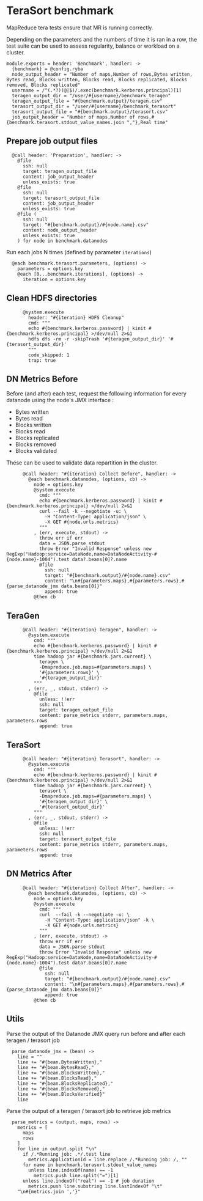 
# TeraSort benchmark 

MapReduce tera tests ensure that MR is running correctly.

Depending on the parameters and the numbers of time it is ran in a row, the test
suite can be used to assess regularity, balance or workload on a cluster.

    module.exports = header: 'Benchmark', handler: ->
      {benchmark} = @config.ryba
      node_output_header = "Number of maps,Number of rows,Bytes written, Bytes read, Blocks written, Blocks read, Blocks replicated, Blocks removed, Blocks replicated"
      username = /^(.*?)(@|$)/.exec(benchmark.kerberos.principal)[1]
      teragen_output_dir = "/user/#{username}/benchmark_teragen"
      teragen_output_file = "#{benchmark.output}/teragen.csv"
      terasort_output_dir = "/user/#{username}/benchmark_terasort"
      terasort_output_file = "#{benchmark.output}/terasort.csv"
      job_output_header = "Number of maps,Number of rows,#{benchmark.terasort.stdout_value_names.join ","},Real time"

## Prepare job output files

      @call header: 'Preparation', handler: ->
        @file
          ssh: null 
          target: teragen_output_file
          content: job_output_header
          unless_exists: true
        @file
          ssh: null 
          target: terasort_output_file
          content: job_output_header
          unless_exists: true
        @file (
          ssh: null 
          target: "#{benchmark.output}/#{node.name}.csv"
          content: node_output_header
          unless_exists: true
        ) for node in benchmark.datanodes

Run each jobs N times (defined by parameter `iterations`)
      
      @each benchmark.terasort.parameters, (options) ->
        parameters = options.key
        @each [0...benchmark.iterations], (options) ->
          iteration = options.key

## Clean HDFS directories 

          @system.execute 
            header: "#{iteration} HDFS Cleanup"
            cmd: """
            echo #{benchmark.kerberos.password} | kinit #{benchmark.kerberos.principal} >/dev/null 2>&1
            hdfs dfs -rm -r -skipTrash '#{teragen_output_dir}' '#{terasort_output_dir}'
            """ 
            code_skipped: 1 
            trap: true

## DN Metrics Before 
    
Before (and after) each test, request the following information for every 
datanode using the node's JMX interface :

* Bytes written 
* Bytes read 
* Blocks written 
* Blocks read 
* Blocks replicated 
* Blocks removed  
* Blocks validated 

These can be used to validate data repartition in the cluster.

          @call header: "#{iteration} Collect Before", handler: ->
            @each benchmark.datanodes, (options, cb) ->
              node = options.key
              @system.execute 
                cmd: """
                echo #{benchmark.kerberos.password} | kinit #{benchmark.kerberos.principal} >/dev/null 2>&1
                curl --fail -k --negotiate -u: \
                  -H "Content-Type: application/json" \
                  -X GET #{node.urls.metrics}
                """
              , (err, execute, stdout) ->
                throw err if err
                data = JSON.parse stdout
                throw Error "Invalid Response" unless new RegExp("Hadoop:service=DataNode,name=DataNodeActivity-#{node.name}-1004").test data?.beans[0]?.name
                @file 
                  ssh: null 
                  target: "#{benchmark.output}/#{node.name}.csv"
                  content: "\n#{parameters.maps},#{parameters.rows},#{parse_datanode_jmx data.beans[0]}"
                  append: true  
              @then cb

## TeraGen 
        
          @call header: "#{iteration} Teragen", handler: ->
            @system.execute 
              cmd: """
              echo #{benchmark.kerberos.password} | kinit #{benchmark.kerberos.principal} >/dev/null 2>&1
              time hadoop jar #{benchmark.jars.current} \
                teragen \
                -Dmapreduce.job.maps=#{parameters.maps} \
                '#{parameters.rows}' \
                '#{teragen_output_dir}'
              """
            , (err, _, stdout, stderr) ->
              @file
                unless: !!err
                ssh: null
                target: teragen_output_file
                content: parse_metrics stderr, parameters.maps, parameters.rows
                append: true

## TeraSort

          @call header: "#{iteration} Terasort", handler: ->
            @system.execute
              cmd: """
              echo #{benchmark.kerberos.password} | kinit #{benchmark.kerberos.principal} >/dev/null 2>&1
              time hadoop jar #{benchmark.jars.current} \
                terasort \
                -Dmapreduce.job.maps=#{parameters.maps} \
                '#{teragen_output_dir}' \
                '#{terasort_output_dir}'
              """
            , (err, _, stdout, stderr) ->
              @file
                unless: !!err
                ssh: null
                target: terasort_output_file
                content: parse_metrics stderr, parameters.maps, parameters.rows
                append: true

## DN Metrics After
          
          @call header: "#{iteration} Collect After", handler: ->
            @each benchmark.datanodes, (options, cb) ->
              node = options.key
              @system.execute
                cmd: """
                curl  --fail -k --negotiate -u: \
                  -H "Content-Type: application/json" -k \
                  -X GET #{node.urls.metrics}
                """
              , (err, execute, stdout) ->
                throw err if err
                data = JSON.parse stdout
                throw Error "Invalid Response" unless new RegExp("Hadoop:service=DataNode,name=DataNodeActivity-#{node.name}-1004").test data?.beans[0]?.name
                @file 
                  ssh: null 
                  target: "#{benchmark.output}/#{node.name}.csv"
                  content: "\n#{parameters.maps},#{parameters.rows},#{parse_datanode_jmx data.beans[0]}"
                  append: true
              @then cb

## Utils 

Parse the output of the Datanode JMX query run before and after each teragen /
terasort job

      parse_datanode_jmx = (bean) ->
        line = ""
        line += "#{bean.BytesWritten},"
        line += "#{bean.BytesRead},"
        line += "#{bean.BlocksWritten},"
        line += "#{bean.BlocksRead},"
        line += "#{bean.BlocksReplicated},"
        line += "#{bean.BlocksRemoved},"
        line += "#{bean.BlocksVerified}"
        line

Parse the output of a teragen / terasort job to retrieve job metrics

      parse_metrics = (output, maps, rows) ->
        metrics = [
          maps
          rows
        ]
        for line in output.split "\n"
          if /.*Running job: .*/.test line
            metrics.applicationId = line.replace /.*Running job: /, ""
          for name in benchmark.terasort.stdout_value_names
            unless line.indexOf(name) == -1
              metrics.push line.split("=")[1]
          unless line.indexOf("real") == -1 # job duration 
            metrics.push line.substring line.lastIndexOf "\t"
        "\n#{metrics.join ','}"
